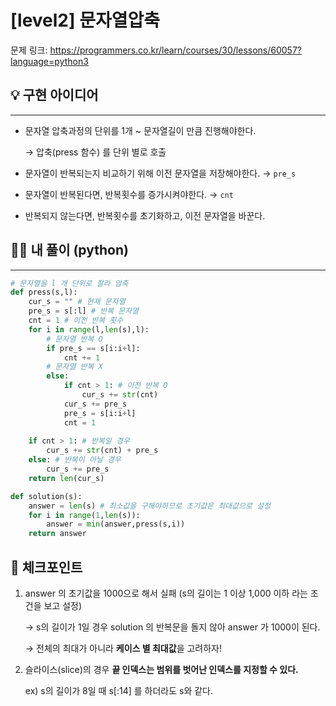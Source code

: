 # [level2] 문자열압축

문제 링크: https://programmers.co.kr/learn/courses/30/lessons/60057?language=python3



## **💡 구현 아이디어**

------

- 문자열 압축과정의 단위를 1개 ~ 문자열길이 만큼 진행해야한다.

  → 압축(press 함수) 를 단위 별로 호출

- 문자열이 반복되는지 비교하기 위해 이전 문자열을 저장해야한다. → `pre_s`

- 문자열이 반복된다면, 반복횟수를 증가시켜야한다. → `cnt`

- 반복되지 않는다면, 반복횟수를 초기화하고, 이전 문자열을 바꾼다.



## 🙆‍♀️ 내 풀이 (python)

------

```python
# 문자열을 l 개 단위로 잘라 압축
def press(s,l):
    cur_s = "" # 현재 문자열
    pre_s = s[:l] # 반복 문자열
    cnt = 1 # 이전 반복 횟수
    for i in range(l,len(s),l):
        # 문자열 반복 O
        if pre_s == s[i:i+l]:
            cnt += 1
        # 문자열 반복 X
        else:
            if cnt > 1: # 이전 반복 O
                cur_s += str(cnt)
            cur_s += pre_s
            pre_s = s[i:i+l]
            cnt = 1
    
    if cnt > 1: # 반복일 경우
        cur_s += str(cnt) + pre_s
    else: # 반복이 아닐 경우
        cur_s += pre_s
    return len(cur_s)

def solution(s):
    answer = len(s) # 최소값을 구해야하므로 초기값은 최대값으로 설정 
    for i in range(1,len(s)):
        answer = min(answer,press(s,i))         
    return answer
```



## 📌 체크포인트

1. answer 의 초기값을 1000으로 해서 실패 (s의 길이는 1 이상 1,000 이하 라는 조건을 보고 설정)

   → s의 길이가 1일 경우 solution 의 반복문을 돌지 않아 answer 가 1000이 된다.

   → 전체의 최대가 아니라 **케이스 별 최대값**을 고려하자!

2. 슬라이스(slice)의 경우 **끝 인덱스는 범위를 벗어난 인덱스를 지정할 수 있다.**

   ex) s의 길이가 8일 때 s[:14] 를 하더라도 s와 같다.